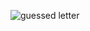![guessed letter](https://github.com/Mishkoski/PythonProjects/assets/142058152/a32843d4-393c-41a3-88cd-c944bd49a844)
